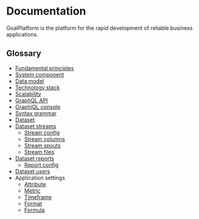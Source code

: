 # Documentation

GoalPlatform is the platform for the rapid development of reliable business applications.

## Glossary

* [Fundamental principles](principles/)
* [System component](components/)
* [Data model](datamodel/)
* [Technology stack](techstack/)
* [Scalability](scalability/)
* [GraphQL API](graphql/)
* [GraphiQL console](/graphiql)
* [Syntax grammar](grammar/)
* [Dataset](admin/dataset/config/)
* [Dataset streams](admin/dataset/streams/)
  * [Stream config](admin/stream/config/)
  * [Stream columns](admin/stream/columns/)
  * [Stream spouts](admin/stream/spouts/)
  * [Stream files](admin/stream/spout/files/)
* [Dataset reports](admin/dataset/reports/)
  * [Report config](admin/report/config/)
* [Dataset users](admin/dataset/users/)    
* Application settings
  * [Attribute](admin/attribute/config/)
  * [Metric](admin/metric/config/)
  * [Timeframe](admin/timeframe/config/)
  * [Format](admin/format/config/)
  * [Formula](admin/formula/config/)

<style>
h1 img {
  display: inline-block;
  height: 22px;
  margin-top: -3px;
  margin-left: -16px;
}
</style>